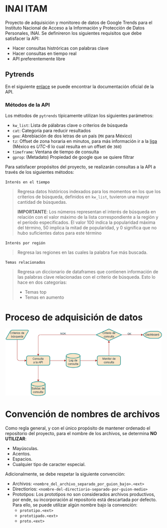 # INAI ITAM
Proyecto de adquisición y monitoreo de datos de Google Trends para el Instituto Nacional de Acceso a la Información y Protección de Datos Personales, INAI. Se definireron los siguientes requisitos que debe satisfacer la API:
-   Hacer consultas histróricas con palabras clave
-   Hacer consultas en tiempo real
-   API preferentemente libre

## Pytrends
En el siguiente [enlace](https://pypi.org/project/pytrends/) se puede encontrar la documentación oficial de la API.

### Métodos de la API
Los métodos de `pytrends` típicamente utilizan los siguientes parámetros:
-   `kw_list`: Lista de pálabras clave o criterios de búsqueda
-   `cat`: Categoría para reducir resultados
-   `geo`: Abrebiación de dos letras de un país (`MX` para México)
-   `tz`: Offset de zona horaria en minutos, para más información ir a la [liga](https://en.wikipedia.org/wiki/UTC_offset) (México es _UTC-6_ lo cual resulta en un offset de `360`)
-   `timeframe`: Ventana de tiempo de consulta
-   `gprop`: (Metadato) Propiedad de google que se quiere filtrar

Para satisfacer propósitos del proyecto, se realizarán consultas a la API a través de los siguientes métodos:

`Interés en el tiempo`

>Regresa datos históricos indexados para los momentos en los que los criterios de búsqueda, definidos en `kw_list`, tuvieron una mayor cantidad de búsquedas.
>
>**IMPORTANTE**: Los números representan el interés de búsqueda en relación con el valor máximo de la lista correspondiente a la región y el período especificados. El valor 100 indica la popularidad máxima del término, 50 implica la mitad de popularidad, y 0 significa que no hubo suficientes datos para este término

`Interés por región`

>Regresa las regiones en las cuales la palabra fue más buscada.

`Temas relacionados`

>Regresa un diccionario de dataframes que contienen información de las palabras clave relacionadas con el criterio de búsqueda. Esto lo hace en dos categorías:
>-  Temas top
>-  Temas en aumento

# Proceso de adquisición de datos

![adquisicion-datos](/diagramas-flujo/adquisicion_datos_trends_api.drawio.png)


# Convención de nombres de archivos

Como regla general, y con el único propósito de mantener ordenado el repositorio del proyecto, para el nombre de los archivos, se determina **NO UTILIZAR**:
-   Mayúsculas.
-   Acentos.
-   Espacios.
-   Cualquier tipo de caracter especial.

Adicionalmente, se debe respetar la siguiente convención:
-   Archivos: `<nombre_del_archivo_separado_por_guion_bajo>.<ext>`
-   Directiorios: `<nombre-del-directiorio-separado-por-guion-medio>`
-   Prototipos: Los prototipos no son considerados archivos productivos, por ende, su incorporación al repositorio está descartada por defecto. Para ello, se puede utilizar algún nombre bajo la convención:
    -   `prototipo.<ext>`
    -   `prototipado.<ext>`
    -   `proto.<ext>`